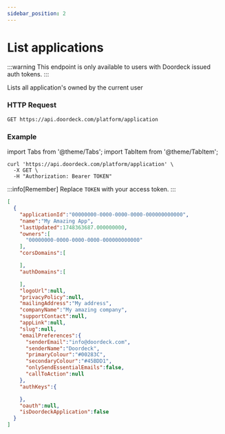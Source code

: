 ```yaml
---
sidebar_position: 2
---
```


# List applications

:::warning
This endpoint is only available to users with Doordeck issued auth tokens.
:::

Lists all application's owned by the current user

### HTTP Request

`GET https://api.doordeck.com/platform/application`

### Example

import Tabs from '@theme/Tabs';
import TabItem from '@theme/TabItem';

<Tabs>
<TabItem value="request" label="Request">

```shell showLineNumbers title="CURL"
curl 'https://api.doordeck.com/platform/application' \
  -X GET \
  -H "Authorization: Bearer TOKEN"
```

:::info[Remember]
Replace `TOKEN` with your access token.
:::

</TabItem>
<TabItem value="response" label="Response">

```json showLineNumbers title="JSON"
[
  {
    "applicationId":"00000000-0000-0000-0000-000000000000",
    "name":"My Amazing App",
    "lastUpdated":1748363687.000000000,
    "owners":[
      "00000000-0000-0000-0000-000000000000"
    ],
    "corsDomains":[

    ],
    "authDomains":[

    ],
    "logoUrl":null,
    "privacyPolicy":null,
    "mailingAddress":"My address",
    "companyName":"My amazing company",
    "supportContact":null,
    "appLink":null,
    "slug":null,
    "emailPreferences":{
      "senderEmail":"info@doordeck.com",
      "senderName":"Doordeck",
      "primaryColour":"#00283C",
      "secondaryColour":"#45BDD1",
      "onlySendEssentialEmails":false,
      "callToAction":null
    },
    "authKeys":{

    },
    "oauth":null,
    "isDoordeckApplication":false
  }
]
```

</TabItem>
</Tabs>
